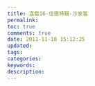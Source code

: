 ```yaml
---
title: 连载16-住宿特辑-沙发客
permalink:
toc: true
comments: true
date: 2011-11-10 15:12:25
updated:
tags:
categories:
keywords:
description:
---
```

